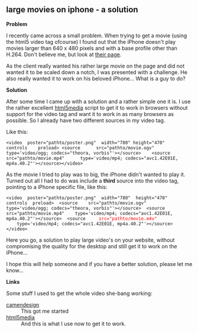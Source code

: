 <article><h2>large movies on iphone - a solution</h2><p><strong>Problem</strong></p><p>I recently came across a small problem. When trying to get a movie (using the html5 video tag ofcourse) I found out that the iPhone doesn't play movies larger than  640 x 480 pixels and with a base profile other than H.264. Don't believe me, but look at <a href="http://developer.apple.com/safari/library/documentation/AppleApplications/Reference/SafariWebContent/CreatingVideoforSafarioniPhone/CreatingVideoforSafarioniPhone.html#//apple_ref/doc/uid/TP40006514-SW9">their page</a>.</p><p>As the client really wanted his rather large movie on the page and did not wanted it to be scaled down a notch, I was presented with a challenge. He also really wanted it to work on his beloved iPhone... What is a guy to do?</p><p><strong>Solution</strong></p><p>After some time I came up with a solution and a rather simple one it is. I use the rather excellent <a id="html5media" href="http://github.com/etianen/html5media">html5media</a> script to get it to work in browsers without support for the video tag and want it to work in as many browsers as possible. So I already have two different sources in my video tag.</p><p>Like this:</p><pre><code>&lt;video	poster="pathto/poster.png"	width="780"	height="470"	controls	preload&gt;	&lt;source		src="pathto/movie.ogv"		type='video/ogg; codecs="theora, vorbis"'&gt;&lt;/source&gt;	&lt;source		src="pathto/movie.mp4"		type='video/mp4; codecs="avc1.42E01E, mp4a.40.2"'&gt;&lt;/source&gt;&lt;/video&gt;</code></pre><p>As the movie I tried to play was to big, the iPhone didn't wanted to play it. Turned out all I had to do was include a <strong>third</strong> source into the video tag, pointing to a iPhone specific file, like this:</p><pre><code>&lt;video  poster="pathto/poster.png"  width="780"  height="470"  controls  preload&gt;  &lt;source    src="pathto/movie.ogv"    type='video/ogg; codecs="theora, vorbis"'&gt;&lt;/source&gt;  &lt;source    src="pathto/movie.mp4"    type='video/mp4; codecs="avc1.42E01E, mp4a.40.2"'&gt;&lt;/source&gt;  &lt;source    <span style="color: red;"> src="pathto/movie.m4v"<br /></span>    type='video/mp4; codecs="avc1.42E01E, mp4a.40.2"'&gt;&lt;/source&gt;&lt;/video&gt;</code></pre><p>Here you go, a solution to play large video's on your website, without compromising the quality for the desktop and still get it to work on the iPhone...</p><p>I hope this will help someone and if you have a better solution, please let me know...</p><strong>Links</strong><p>Some stuff I used to get the whole video she-bang working:</p><dl><dt><a href="http://camendesign.com/code/video_for_everybody">camendesign</a></dt><dd>This got me started</dd><dt><a href="http://github.com/etianen/html5media">html5media</a></dt><dd>And this is what I use now to get it to work.</dd></dl></article>